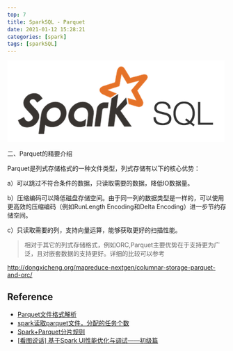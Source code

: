 ```yaml
---
top: 7
title: SparkSQL - Parquet
date: 2021-01-12 15:28:21
categories: [spark]
tags: [sparkSQL]
---
```


<img src="/images/spark/SparkSql-logo-2.png" width="500" alt="" />

<!-- more -->

二、Parquet的精要介绍


Parquet是列式存储格式的一种文件类型，列式存储有以下的核心优势：

a）可以跳过不符合条件的数据，只读取需要的数据，降低IO数据量。

b）压缩编码可以降低磁盘存储空间。由于同一列的数据类型是一样的，可以使用更高效的压缩编码（例如RunLength Encoding和Delta Encoding）进一步节约存储空间。

c）只读取需要的列，支持向量运算，能够获取更好的扫描性能。

> 相对于其它的列式存储格式，例如ORC,Parquet主要优势在于支持更为广泛，且对嵌套数据的支持更好。详细的比较可以参考

http://dongxicheng.org/mapreduce-nextgen/columnar-storage-parquet-and-orc/

## Reference

- [Parquet文件格式解析](https://blog.csdn.net/weixin_46628206/article/details/105050558)
- [spark读取parquet文件，分配的任务个数](https://blog.csdn.net/dkk2014/article/details/106479677)
- [Spark+Parquet分片规则](https://blog.csdn.net/zhao897426182/article/details/78349846)
- [[看图说话] 基于Spark UI性能优化与调试——初级篇](https://www.cnblogs.com/xing901022/p/6445254.html)